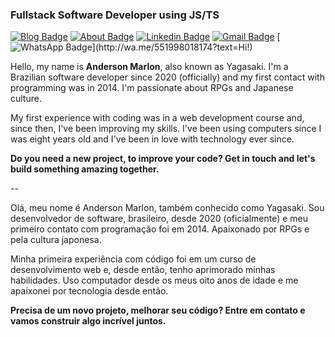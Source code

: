 ### Fullstack Software Developer using JS/TS

[![Blog Badge](https://img.shields.io/badge/-Blog-2a3636?style=flat-square&logo=googlenearby&logoColor=fff&link=https://yagasaki.vercel.app)](mailto:https://yagasaki.vercel.app)
[![About Badge](https://img.shields.io/badge/-About%20Me-2a3636?style=flat-square&logo=googlenearby&logoColor=fff&link=https://yagasaki.vercel.app/about)](https://yagasaki.vercel.app/about)
[![Linkedin Badge](https://img.shields.io/badge/-LinkedIn-2a3636?style=flat-square&logo=googlenearby&logoColor=fff&link=https://www.linkedin.com/in/andersonmarlon/)](https://www.linkedin.com/in/andersonmarlon/) 
[![Gmail Badge](https://img.shields.io/badge/-Gmail-2a3636?style=flat-square&logo=Gmail&logoColor=fff&link=mailto:anderson18.marlon@gmail.com)](mailto:anderson18.marlon@gmail.com)
[![WhatsApp Badge](https://img.shields.io/badge/-WhatsApp-2a3636?style=flat-square&logo=whatsapp&logoColor=fff&link=http://wa.me/551998018174?text=Hi!)](http://wa.me/551998018174?text=Hi!)


Hello, my name is **Anderson Marlon**, also known as Yagasaki. I'm a Brazilian software developer since 2020 (officially) and my first contact with programming was in 2014. I'm passionate about RPGs and Japanese culture.

My first experience with coding was in a web development course and, since then, I've been improving my skills. I've been using computers since I was eight years old and I've been in love with technology ever since.

**Do you need a new project, to improve your code? Get in touch and let's build something amazing together.**

--

Olá, meu nome é Anderson Marlon, também conhecido como Yagasaki. Sou desenvolvedor de software, brasileiro, desde 2020 (oficialmente) e meu primeiro contato com programação foi em 2014. Apaixonado por RPGs e pela cultura japonesa.

Minha primeira experiência com código foi em um curso de desenvolvimento web e, desde então, tenho aprimorado minhas habilidades. Uso computador desde os meus oito anos de idade e me apaixonei por tecnologia desde então.

**Precisa de um novo projeto, melhorar seu código? Entre em contato e vamos construir algo incrível juntos.**
